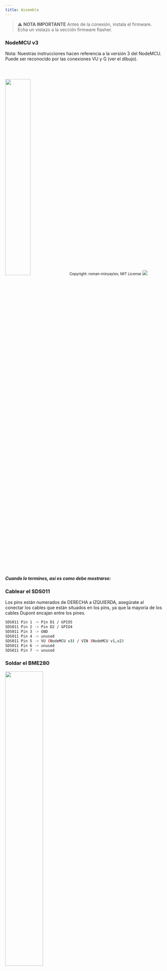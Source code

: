 ```yaml
---
title: Assemble
---
```


> ⚠️ **NOTA IMPORTANTE**
Antes de la conexión, instala el firmware. Echa un vistazo a la sección firmware flasher.

### NodeMCU v3
Nota: Nuestras instrucciones hacen referencia a la versión 3 del NodeMCU. Puede ser reconocido por las conexiones VU y G (ver el dibujo). 

<img src="../docs/airrohr/airrohr-wiring-sds011-bme280.jpg" style="width:40%; margin-top: 3em"/>
<small>Copyright: roman-minyaylov, MIT License</small>

<img src="../docs/airrohr/nodemcu-v3-bme280.jpeg" style="margin-top: 1em"/>

##### Cuando lo termines, así es como debe mostrarse:

### Cablear el SDS011
Los pins están numerados de DERECHA a IZQUIERDA, asegúrate al conectar los cables que están situados en los pins, ya que la mayoría de los cables Dupont encajan entre los pines.

```bash
SDS011 Pin 1 -> Pin D1 / GPIO5
SDS011 Pin 2 -> Pin D2 / GPIO4
SDS011 Pin 3 -> GND
SDS011 Pin 4 -> unused
SDS011 Pin 5 -> VU (NodeMCU v3) / VIN (NodeMCU v1,v2)
SDS011 Pin 6 -> unused
SDS011 Pin 7 -> unused
```

### Soldar el BME280
<img src="../docs/airrohr/solder-a-bme-280.jpeg" style="width:49%; padding-right: 0.5em" class="items-center"/>
<img src="../docs/airrohr/solder-bme-280.jpeg" style="width:49%;">

Conecta la cabeza del pin con el puerto BME280. Suéldalo desde la parte trasera. Los huecos entre los pins son muy pequeños, ten paciencia y cuidado. 
El truco está en soldar la punta de hierro al pin, calentarlo un poco y, entonces soldarlo con cuidado.  

### Cablear el BME280
Los pins están numerados de IZQUIERDA a DERECHA
```bash
VIN -> Pin 3V3 (3.3V)
GND->  GND/G
SDA -> PIN D3
SCL -> Pin D4
```

### Átalo todo junto

##### Ata el NodeMCU y el SDS011 juntos
<img src="../docs/airrohr/tie-air-quality-sensor-together.jpeg"/>
Usa un cable para conectar el NodeMCU (ESP8266) y el sensor SDS011 sensor para que la antena de Wifi emita desde el sensor.

##### Conecta el tubo flexible 
 <img src="../docs/airrohr/sds011-with-tube.jpeg" style="width:49%; padding-right: 0.5em"/>
 <img src="../docs/airrohr/bme280-tied-to-tube.jpeg" style="width:49%;">
 
* Conecta el tubo flexible al sensor SDS011
* Use otro cable conector para enganchar el sensor de temperatura BME280 al tubo
* Pasa el cable USB a través del tubo. Monta el SDS011 con el NodeMCU hacia la parte de arriba y el ventilador hacia la parte de abajo
 
 ##### Pulsa el sensor en el tubo
* Aprieta las partes en el tubo, así estará junto dentro. 
* El cable USB, el tubo flexible y el BME280 deben salir al final del tubo.
* Aprieta el otro cable dentro del primero.

<img src="../docs/airrohr/sds011-jammed-into-tube.jpeg"/>

 ##### Para acabar
* Coloca el sensor de temperatura en el tubo flexible, así estará en el borde del cable.
* Corta el tubo flexible y el final del cable.
* Opcional: puedes cubrir las salidas del tuvo con una fina malla. Así el aire puede circular y los insectos no pueden entrar.
  
<img src="../docs/airrohr/position-bme280.jpeg"/>
